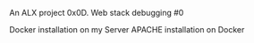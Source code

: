 An ALX project 0x0D. Web stack debugging #0

Docker installation on my Server
APACHE installation on Docker
